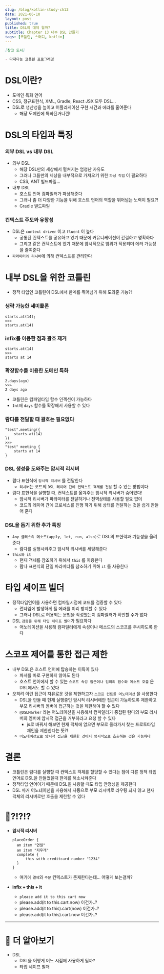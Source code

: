 ```yaml
---
slug: /blog/kotlin-study-ch13
date: 2021-06-10
layout: post
published: true
title: DSL이 대체 뭘까?
subtitle: Chapter 13 내부 DSL 만들기
tags: [코틀린, 스터디, kotlin]
---
```


```markdown
[참고 도서]

- 다재다능 코틀린 프로그래밍
```

# DSL이란?

- 도메인 특화 언어
- CSS, 정규표현식, XML, Gradle, React JSX 모두 DSL...
- DSL로 생산성을 높이고 어플리케이션 구현 시간과 에러를 줄여준다
  - 해당 도메인에 특화된거니깐!

# DSL의 타입과 특징

### 외부 DSL vs 내부 DSL

- 외부 DSL
  - 해당 DSL만의 세상에서 펼쳐지는 엄청난 자유도
  - 그러나 그들만의 세상을 내부적으로 가져오기 위한 `파싱 작업` 이 필요하다
  - CSS, ANT 빌드파일...
- 내부 DSL
  - 호스트 언어 컴파일러가 파싱해준다
  - 그러나 좀 더 다양한 기능을 위해 호스트 언어의 역할을 뛰어넘는 노력이 필요?!
  - Gradle 빌드파일

### 컨텍스트 주도와 유창성

- DSL은 `context driven` 이고 `fluent` 이 높다
  - 공통된 컨텍스트를 공유하고 있기 때문에 커뮤니케이션이 간결하고 명확하다
  - 그리고 같은 컨텍스트에 있기 때문에 암시적으로 범위가 적용되며 에러 가능성을 줄여준다
- `파라미터와 리시버`에 의해 컨텍스트를 관리한다

# 내부 DSL을 위한 코틀린

- 정적 타입인 코틀린이 DSL에서 한계를 뛰어넘기 위해 도와준 기능?!

### **생략 가능한 세미콜론**

```tsx
starts.at(14);
>>>
starts.at(14)
```

### **infix를 이용한 점과 괄호 제거**

```tsx
starts.at(14)
>>>
starts at 14
```

### **확장함수를 이용한 도메인 특화**

```tsx
2.days(ago)
>>>
2 days ago
```

- 코틀린은 컴파일타임 함수 인젝션이 가능하다
- `Int`에 `days` 함수를 확장해서 사용할 수 있다

### **람다를 전달할 때 괄호는 필요없다**

```tsx
"test".meeting({
	starts.at(14)
})
>>>
"test" meeting {
	starts at 14
}
```

### **DSL 생성을 도와주는 암시적 리시버**

- 람다 표현식에 `암시적 리시버` 를 전달한다
  - `리시버`는 코드의 `DSL 레이어 간에 컨텍스트 객체를 전달` 할 수 있는 방법이다
- 람다 표현식을 실행할 때, 컨텍스트를 옮겨주는 암시적 리시버가 숨어있다!
  - 암시적 리시버가 파라미터를 전달하거나 전역상태를 사용할 필요 없이
  - 코드의 레이어 간에 프로세스를 진행 하기 위해 상태를 전달하는 것을 쉽게 만들어 준다

### DSL을 돕기 위한 추가 특징

- `Any 클래스의 메소드(apply, let, run, also)`로 DSL의 표현력과 기능성을 올려준다
  - 람다를 실행시켜주고 암시적 리시버를 세팅해준다
- `this와 it`
  - 현재 객체를 참조하기 위해서 `this` 를 이용한다
  - 람다 표현식의 단일 파라미터를 참조하기 위해 `it` 를 사용한다

# 타입 세이프 빌더

- 정적타입언어를 사용하면 컴파일시점에 코드를 검증할 수 있다
  - 런타임에 발생하게 될 에러를 미리 방지할 수 있다
  - 그러나 DSL로 허용되는 문법을 작성했는지 컴파일러가 확인할 수가 없다
- DSL `검증을 위해 타입 세이프 빌더`가 필요하다
  - 어노테이션을 사용해 컴파일러에게 속성이나 메소드의 스코프를 주시하도록 한다

# 스코프 제어를 통한 접근 제한

- 내부 DSL은 호스트 언어에 탑승하는 이득이 있다
  - 파서를 따로 구현하지 않아도 된다
  - 호스트 언어에서 할 수 있는 `스코프 속성 접근이나 임의의 함수와 메소드 호출` 은 DSL에서도 할 수 있다
- 오히려 이런 접근이 자유로운 것을 제한하고자 `스코프 컨트롤 어노테이션` 을 사용한다
  - DSL을 만들 때 현재 실행중인 암시적 리시버에만 접근이 가능하도록 제한하고 부모 리시버의 멤버에 접근하는 것을 제한해야 할 수 있다
  - `@DSLMarker` 라는 어노테이션을 사용해서 컴파일러가 중첩된 람다의 부모 리시버의 멤버에 암시적 접근을 거부하라고 요청 할 수 있다
    - js로 바꿔서 해보면 현재 객체에 없으면 부모로 올라가서 찾는 프로토타입 체인을 제한한다는 뜻?!
  - `어노테이션으로 암시적 접근을 제한한 것이지 명시적으로 호출하는 것은 가능하다`

# 결론

- 코틀린은 람다를 실행할 때 컨텍스트 객체를 할당할 수 있다는 점이 다른 정적 타입 언어로 DSL을 만들었을때 한계를 해소시켜준다
- 정적타입 언어이기 때문에 DSL을 사용할 때도 타입 안정성을 제공한다
- DSL 마커 어노테이션을 사용해서 자동으로 부모 리시버로 라우팅 되지 않고 현재 객체의 리시버로만 호출을 제한할 수 있다

# 🚨?!?!?

- **암시적 리시버**

  ```tsx
  placeOrder {
  	an item "연필"
  	an item "지우개"
  	complete {
  		this with creditcard number "1234"
  	}
  }
  ```

  - 여기에 `결제`와 `주문` 컨텍스트가 존재한다는데... 어떻게 보는걸까?

- **infix + this + it**
  - `please add it to this cart now`
  - please.add(it to this.cart.now) 이건가..?
  - please.add(it to this).cart(now) 이건가..?
  - please.add(it to this).cart.now 이건가..?

---

# 🙈 더 알아보기

- DSL
  - DSL을 어떻게 어느 시점에 사용하게 될까?
  - 타입 세이프 빌더
